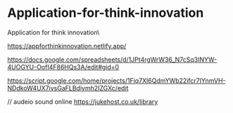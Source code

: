 # Application-for-think-innovation
Application for think innovation\


https://appforthinkinnovation.netlify.app/

https://docs.google.com/spreadsheets/d/1JPt4rgWrW36_N7cSq3INYW-4UOGYU-OofI4F86HQs3A/edit#gid=0

https://script.google.com/home/projects/1Fiq7Xl6QdmYWb22ifcr7IYnmVH-NDdkoW4UX7ivsGaFLBdiymh2IZGXc/edit

// audeio sound online
https://jukehost.co.uk/library
